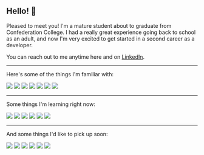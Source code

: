 <!--
A big thank you to the devs over at shields.io for the cool badges! Support them here:
[https://opencollective.com/shields]

Also shout out to [https://simpleicons.org/] for the images.
-->

## Hello! :wave:

Pleased to meet you! I'm a mature student about to graduate from Confederation College. I had a really great experience going back to school as an adult, and now I'm very excited to get started in a second career as a developer.

You can reach out to me anytime here and on <a href="www.linkedin.com/in/samuel-turcotte">LinkedIn</a>.

---

Here's some of the things I'm familiar with:

<a href=""><img src="https://img.shields.io/static/v1?label=&message=C%23.NET&logoColor=d34cf5&style=for-the-badge&logo=C-Sharp&labelColor=e1e3e6&color=970fdb"></a> <a href=""><img src="https://img.shields.io/static/v1?label=&message=JavaScript&logoColor=f5e02a&style=for-the-badge&logo=javascript&labelColor=e1e3e6&color=f5e02a"></a> <a href=""><img src="https://img.shields.io/static/v1?label=&message=HTML5&logoColor=ed4321&style=for-the-badge&logo=html5&labelColor=e1e3e6&color=ed4321"></a> <a href=""><img src="https://img.shields.io/static/v1?label=&message=CSS3&logoColor=0000c4&style=for-the-badge&logo=css3&labelColor=e1e3e6&color=0000c4"></a> <a href=""><img src="https://img.shields.io/static/v1?label=&message=jQuery&logoColor=149ad9&style=for-the-badge&logo=jquery&labelColor=e1e3e6&color=021d61"></a> <a href=""><img src="https://img.shields.io/static/v1?label=&message=Java&logoColor=334bff&style=for-the-badge&logo=java&labelColor=e1e3e6&color=ed0e1d"></a> <a href=""><img src="https://img.shields.io/static/v1?label=&message=MySql&logoColor=2989f0&style=for-the-badge&logo=mysql&labelColor=e1e3e6&color=2989f0"></a>

---

Some things I'm learning right now:

<a href=""><img src="https://img.shields.io/static/v1?label=&message=jQuery&logoColor=149ad9&style=for-the-badge&logo=jquery&labelColor=e1e3e6&color=021d61"></a>
<a href=""><img src="https://img.shields.io/static/v1?label=&message=jQuery&logoColor=149ad9&style=for-the-badge&logo=jquery&labelColor=e1e3e6&color=021d61"></a>
<a href=""><img src="https://img.shields.io/static/v1?label=&message=jQuery&logoColor=149ad9&style=for-the-badge&logo=jquery&labelColor=e1e3e6&color=021d61"></a>
<a href=""><img src="https://img.shields.io/static/v1?label=&message=jQuery&logoColor=149ad9&style=for-the-badge&logo=jquery&labelColor=e1e3e6&color=021d61"></a>
<a href=""><img src="https://img.shields.io/static/v1?label=&message=jQuery&logoColor=149ad9&style=for-the-badge&logo=jquery&labelColor=e1e3e6&color=021d61"></a>
<a href=""><img src="https://img.shields.io/static/v1?label=&message=jQuery&logoColor=149ad9&style=for-the-badge&logo=jquery&labelColor=e1e3e6&color=021d61"></a>

---

And some things I'd like to pick up soon:

<a href=""><img src="https://img.shields.io/static/v1?label=&message=jQuery&logoColor=149ad9&style=for-the-badge&logo=jquery&labelColor=e1e3e6&color=021d61"></a>
<a href=""><img src="https://img.shields.io/static/v1?label=&message=jQuery&logoColor=149ad9&style=for-the-badge&logo=jquery&labelColor=e1e3e6&color=021d61"></a>
<a href=""><img src="https://img.shields.io/static/v1?label=&message=jQuery&logoColor=149ad9&style=for-the-badge&logo=jquery&labelColor=e1e3e6&color=021d61"></a>
<a href=""><img src="https://img.shields.io/static/v1?label=&message=jQuery&logoColor=149ad9&style=for-the-badge&logo=jquery&labelColor=e1e3e6&color=021d61"></a>
<a href=""><img src="https://img.shields.io/static/v1?label=&message=jQuery&logoColor=149ad9&style=for-the-badge&logo=jquery&labelColor=e1e3e6&color=021d61"></a>
<a href=""><img src="https://img.shields.io/static/v1?label=&message=jQuery&logoColor=149ad9&style=for-the-badge&logo=jquery&labelColor=e1e3e6&color=021d61"></a>
